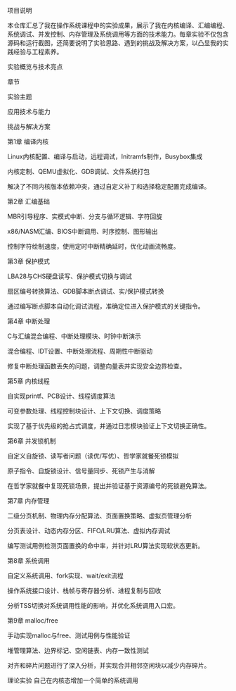 项目说明

本仓库汇总了我在操作系统课程中的实验成果，展示了我在内核编译、汇编编程、系统调试、并发控制、内存管理及系统调用等方面的技术能力。每章实验不仅包含源码和运行截图，还简要说明了实验思路、遇到的挑战及解决方案，以凸显我的实践经验与工程素养。

实验概览与技术亮点

章节

实验主题

应用技术与能力

挑战与解决方案

第1章 编译内核

Linux内核配置、编译与启动，远程调试，Initramfs制作，Busybox集成

内核定制、QEMU虚拟化、GDB调试、文件系统打包

解决了不同内核版本依赖冲突，通过自定义补丁和选择稳定配置完成编译。

第2章 汇编基础

MBR引导程序、实模式中断、分支与循环逻辑、字符回旋

x86/NASM汇编、BIOS中断调用、时序控制、图形输出

控制字符绘制速度，使用定时中断精确延时，优化动画流畅度。

第3章 保护模式

LBA28与CHS硬盘读写、保护模式切换与调试

扇区编号转换算法、GDB脚本断点调试、实/保护模式转换

通过编写断点脚本自动化调试流程，准确定位进入保护模式的关键指令。

第4章 中断处理

C与汇编混合编程、中断处理模块、时钟中断演示

混合编程、IDT设置、中断处理流程、周期性中断驱动

修复中断处理函数丢失的问题，调整向量表并实现安全边界检查。

第5章 内核线程

自实现printf、PCB设计、线程调度算法

可变参数处理、线程控制块设计、上下文切换、调度策略

实现了基于优先级的抢占式调度，并通过日志模块验证上下文切换正确性。

第6章 并发锁机制

自定义自旋锁、读写者问题（读优/写优）、哲学家就餐死锁模拟

原子指令、自旋锁设计、信号量同步、死锁产生与消解

在哲学家就餐中复现死锁场景，提出并验证基于资源编号的死锁避免算法。

第7章 内存管理

二级分页机制、物理内存分配算法、页面置换策略、虚拟页管理分析

分页表设计、动态内存分区、FIFO/LRU算法、虚拟内存调试

编写测试用例检测页面置换的命中率，并针对LRU算法实现软状态更新。

第8章 系统调用

自定义系统调用、fork实现、wait/exit流程

操作系统接口设计、栈帧与寄存器分析、进程复制与回收

分析TSS切换对系统调用性能的影响，并优化系统调用入口宏。

第9章 malloc/free

手动实现malloc与free、测试用例与性能验证

堆管理算法、边界标记、空闲链表、内存一致性测试

对齐和碎片问题进行了深入分析，并实现合并相邻空闲块以减少内存碎片。

理论实验 自己在内核态增加一个简单的系统调用
